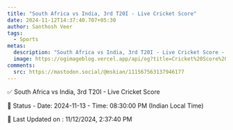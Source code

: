 ```yaml
---
title: "South Africa vs India, 3rd T20I - Live Cricket Score"
date: 2024-11-12T14:37:40.707+05:30
author: Santhosh Veer
tags:
  - Sports
metas:
  description: "South Africa vs India, 3rd T20I - Live Cricket Score - Date: 2024-11-13 - Time: 08:30:00 PM (Indian Local Time)"
  image: https://ogimageblog.vercel.app/api/og?title=Cricket%20Score%20%F0%9F%8F%8F
comments:
  src: https://mastodon.social/@mskian/111567563137946177
---
```


✅ South Africa vs India, 3rd T20I - Live Cricket Score

📑 Status - Date: 2024-11-13 - Time: 08:30:00 PM (Indian Local Time)

<!--more-->

📝 Last Updated on : 11/12/2024, 2:37:40 PM
